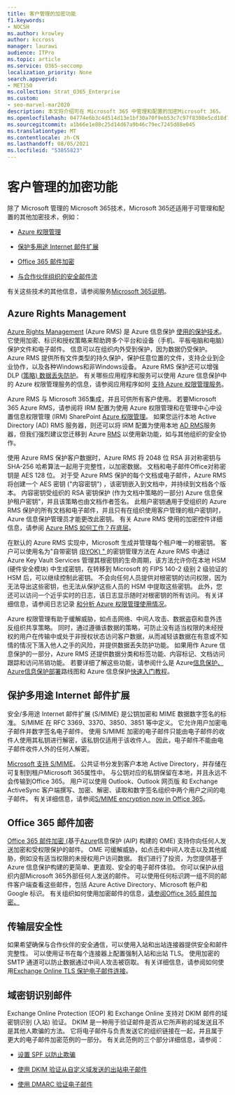 ```yaml
---
title: 客户管理的加密功能
f1.keywords:
- NOCSH
ms.author: krowley
author: kccross
manager: laurawi
audience: ITPro
ms.topic: article
ms.service: O365-seccomp
localization_priority: None
search.appverid:
- MET150
ms.collection: Strat_O365_Enterprise
ms.custom:
- seo-marvel-mar2020
description: 本文将介绍可在 Microsoft 365 中管理和配置的加密Microsoft 365。
ms.openlocfilehash: 04774e6b3c4d514d13e1bf30a70f9eb53c7c97f8308e5cd18d72b3fcf0181c4e
ms.sourcegitcommit: a1b66e1e80c25d14d67a9b46c79ec7245d88e045
ms.translationtype: MT
ms.contentlocale: zh-CN
ms.lasthandoff: 08/05/2021
ms.locfileid: "53855823"
---
```

# <a name="customer-managed-encryption-features"></a>客户管理的加密功能

除了 Microsoft 管理的 Microsoft 365技术，Microsoft 365还适用于可管理和配置的其他加密技术，例如：

- [Azure 权限管理](/azure/information-protection/what-is-azure-rms)

- [保护多用途 Internet 邮件扩展](https://blogs.technet.com/b/exchange/archive/2014/12/15/how-to-configure-s-mime-in-office-365.aspx)

- [Office 365 邮件加密](https://products.office.com/en-us/exchange/office-365-message-encryption)

- [与合作伙伴组织的安全邮件流](/exchange/mail-flow-best-practices/use-connectors-to-configure-mail-flow/set-up-connectors-for-secure-mail-flow-with-a-partner)

有关这些技术的其他信息，请参阅服务[Microsoft 365说明](/office365/servicedescriptions/office-365-service-descriptions-technet-library)。

## <a name="azure-rights-management"></a>Azure Rights Management

[Azure Rights Management](/azure/information-protection/what-is-azure-rms) (Azure RMS) 是 Azure 信息保护 [使用的保护技术](/information-protection/understand-explore/what-is-information-protection)。 它使用加密、标识和授权策略来帮助跨多个平台和设备（手机、平板电脑和电脑）保护文件和电子邮件。 信息可以在组织内外受到保护，因为数据仍受保护。 Azure RMS 提供所有文件类型的持久保护，保护任意位置的文件，支持企业到企业协作，以及各种Windows和非Windows设备。 Azure RMS 保护还可以增强 DLP ([策略) 数据丢失防护](/exchange/security-and-compliance/data-loss-prevention/data-loss-prevention)。 有关哪些应用程序和服务可以使用 Azure 信息保护中的 Azure 权限管理服务的信息，请参阅应用程序如何 [支持 Azure 权限管理服务](/information-protection/understand-explore/applications-support)。

Azure RMS 与 Microsoft 365集成，并且可供所有客户使用。 若要Microsoft 365 Azure RMS，请参阅将 IRM 配置为使用 Azure 权限管理和在管理中心中设置信息权限管理 (IRM) SharePoint [Azure 权限管理](../enterprise/activate-rms-in-microsoft-365.md)。 如果您运行本地 Active Directory (AD) RMS 服务器，则还可以将 IRM 配置为使用本地 [AD RMS](/office365/SecurityCompliance/configure-irm-to-use-an-on-premises-ad-rms-server)服务器，但我们强烈建议您迁移到 Azure [RMS](/azure/information-protection/migrate-from-ad-rms-to-azure-rms) 以使用新功能，如与其他组织的安全协作。

使用 Azure RMS 保护客户数据时，Azure RMS 将 2048 位 RSA 非对称密钥与 SHA-256 哈希算法一起用于完整性，以加密数据。 文档和电子邮件Office对称密钥是 AES 128 位。 对于受 Azure RMS 保护的每个文档或电子邮件，Azure RMS 将创建一个 AES 密钥 ("内容密钥") ，该密钥嵌入到文档中，并持续到文档各个版本。 内容密钥受组织的 RSA 密钥保护 (作为文档中策略的一部分) Azure 信息保护租户密钥"，并且该策略也由文档作者签名。 此租户密钥通用于受组织的 Azure RMS 保护的所有文档和电子邮件，并且只有在组织使用客户管理的租户密钥时，Azure 信息保护管理员才能更改此密钥。 有关 Azure RMS 使用的加密控件详细信息，请参阅 [Azure RMS 如何工作？在底层](/information-protection/understand-explore/how-does-it-work)。

在默认的 Azure RMS 实现中，Microsoft 生成并管理每个租户唯一的根密钥。 客户可以使用名为"自带密钥 [ (BYOK) " ](/azure/information-protection/plan-implement-tenant-key) 的密钥管理方法在 Azure RMS 中通过 Azure Key Vault Services 管理其根密钥的生命周期，该方法允许你在本地 HSM (硬件安全模块) 中生成密钥，在转移到 Microsoft 的 FIPS 140-2 级别 2 级验证的 HSM 后，可以继续控制此密钥。 不会向任何人员提供对根密钥的访问权限，因为无法导出这些密钥，也无法从保护这些人员的 HSM 中提取这些密钥。 此外，您还可以访问一个近乎实时的日志，该日志显示随时对根密钥的所有访问。 有关详细信息，请参阅日志记录 [和分析 Azure 权限管理使用情况](/azure/information-protection/log-analyze-usage)。

Azure 权限管理有助于缓解威胁，如点击网络、中间人攻击、数据盗窃和意外违反组织共享策略。 同时，通过遵循该数据的策略，可防止没有适当权限的未经授权的用户在传输中或处于非授权状态访问客户数据，从而减轻该数据在有意或不知情的情况下落入他人之手的风险，并提供数据丢失防护功能。 如果用作 Azure 信息保护的一部分，Azure RMS 还提供数据分类和标签功能、内容标记、文档访问跟踪和访问吊销功能。 若要详细了解这些功能，请参阅什么是 Azure[信息保护、Azure](/information-protection/understand-explore/what-is-information-protection)[信息保护部署](/information-protection/plan-design/deployment-roadmap)路线图和 Azure 信息保护[快速入门教程](/information-protection/get-started/infoprotect-quick-start-tutorial)。

## <a name="secure-multipurpose-internet-mail-extension"></a>保护多用途 Internet 邮件扩展

安全/多用途 Internet 邮件扩展 (S/MIME) 是公钥加密和 MIME 数据数字签名的标准。 S/MIME 在 RFC 3369、3370、3850、3851 等中定义。 它允许用户加密电子邮件并数字签名电子邮件。 使用 S/MIME 加密的电子邮件只能由电子邮件的收件人使用其私钥进行解密，该私钥仅适用于该收件人。 因此，电子邮件不能由电子邮件收件人外的任何人解密。

[Microsoft 支持 S/MIME](https://blogs.technet.com/b/exchange/archive/2014/12/15/how-to-configure-s-mime-in-office-365.aspx)。 公共证书分发到客户本地 Active Directory，并存储在可复制到租户Microsoft 365属性中。 与公钥对应的私钥保留在本地，并且永远不会传输到Office 365。 用户可以使用 Outlook、Outlook 网页版 和 Exchange ActiveSync 客户端撰写、加密、解密、读取和数字签名组织中两个用户之间的电子邮件。 有关详细信息，请参阅[S/MIME encryption now in Office 365](https://blogs.office.com/2014/02/26/smime-encryption-now-in-office-365/)。

## <a name="office-365-message-encryption"></a>Office 365 邮件加密

[Office 365 邮件加密 (](https://products.office.com/exchange/office-365-message-encryption)基于[Azure](/information-protection/understand-explore/what-is-information-protection)信息保护 (AIP) 构建的 OME) 支持你向任何人发送加密和受权限保护的邮件。 OME 可缓解威胁，如点击和中间人攻击以及其他威胁，例如没有适当权限的未授权用户访问数据。 我们进行了投资，为您提供基于 Azure 信息保护构建的更简单、更直观、安全的电子邮件体验。 你可以保护从组织内部Microsoft 365外部任何人发送的邮件。 可以使用任何标识跨一组不同的邮件客户端查看这些邮件，包括 Azure Active Directory、Microsoft 帐户和 Google 标识。 有关组织如何使用加密邮件的信息，[请参阅Office 365 邮件加密。](./ome.md)

## <a name="transport-layer-security"></a>传输层安全性

如果希望确保与合作伙伴的安全通信，可以使用入站和出站连接器提供安全和邮件完整性。 可以使用证书在每个连接器上配置强制入站和出站 TLS。 使用加密的 SMTP 通道可以防止数据通过中间人攻击被窃取。 有关详细信息，请参阅如何使用[Exchange Online TLS 保护电子邮件连接](./exchange-online-uses-tls-to-secure-email-connections.md)。

## <a name="domain-keys-identified-mail"></a>域密钥识别邮件

Exchange Online Protection (EOP) 和 Exchange Online 支持对 DKIM 邮件的域密钥识别 (入站) 验证。 DKIM 是一种用于验证邮件是否从它所声称的域发送且不是其他人欺骗的方法。 它将电子邮件与负责发送它的组织链接在一起，并且属于更大的电子邮件加密范例的一部分。 有关此范例的三个部分详细信息，请参阅：

- [设置 SPF 以防止欺骗](/office365/SecurityCompliance/set-up-spf-in-office-365-to-help-prevent-spoofing)

- [使用 DKIM 验证从自定义域发送的出站电子邮件](/office365/SecurityCompliance/use-dkim-to-validate-outbound-email)

- [使用 DMARC 验证电子邮件](/office365/SecurityCompliance/use-dmarc-to-validate-email)
